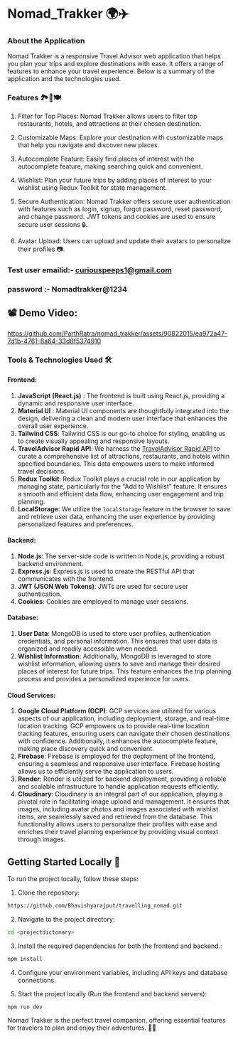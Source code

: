 # Nomad_Trakker 🌍✈️

### About the Application

Nomad Trakker is a responsive Travel Advisor web application that helps you plan your trips and explore destinations with ease. It offers a range of features to enhance your travel experience. Below is a summary of the application and the technologies used.


### Features 🏞️🏨🍽️
1. Filter for Top Places: Nomad Trakker allows users to filter top restaurants, hotels, and attractions at their chosen destination.

2. Customizable Maps: Explore your destination with customizable maps that help you navigate and discover new places.

3. Autocomplete Feature: Easily find places of interest with the autocomplete feature, making searching quick and convenient.

4. Wishlist: Plan your future trips by adding places of interest to your wishlist using Redux Toolkit for state management.

5. Secure Authentication: Nomad Trakker offers secure user authentication with features such as login, signup, forgot password, reset password, and change password. JWT tokens and cookies are used to ensure secure user sessions 🔒.

6. Avatar Upload: Users can upload and update their avatars to personalize their profiles 📷.



### Test user emailid:- curiouspeeps1@gmail.com
### password :- Nomadtrakker@1234


## 📽️ Demo Video: 

https://github.com/ParthRatra/nomad_trakker/assets/90822015/ea972a47-7d1b-4761-8a64-33d8f5374910



### Tools & Technologies Used 🛠️

#### Frontend:

1. **JavaScript (React.js)** : The frontend is built using React.js, providing a dynamic and responsive user interface.
2. **Material UI** : Material UI components are thoughtfully integrated into the design, delivering a clean and modern user interface that enhances the overall user experience.
3. **Tailwind CSS**: Tailwind CSS is our go-to choice for styling, enabling us to create visually appealing and responsive layouts.
4. **TravelAdvisor Rapid API**: We harness the [TravelAdvisor Rapid API](https://rapidapi.com/apidojo/api/travel-advisor) to curate a comprehensive list of attractions, restaurants, and hotels within specified boundaries. This data empowers users to make informed travel decisions.
5. **Redux Toolkit**: Redux Toolkit plays a crucial role in our application by managing state, particularly for the "Add to Wishlist" feature. It ensures a smooth and efficient data flow, enhancing user engagement and trip planning.
6. **LocalStorage**: We utilize the `localStorage` feature in the browser to save and retrieve user data, enhancing the user experience by providing personalized features and preferences.

#### Backend:

1. **Node.js**: The server-side code is written in Node.js, providing a robust backend environment.
2. **Express.js**: Express.js is used to create the RESTful API that communicates with the frontend.
3. **JWT (JSON Web Tokens)**: JWTs are used for secure user authentication.
4. **Cookies**: Cookies are employed to manage user sessions.

#### Database:

1. **User Data**: MongoDB is used to store user profiles, authentication credentials, and personal information. This ensures that user data is organized and readily accessible when needed.
2. **Wishlist Information**: Additionally, MongoDB is leveraged to store wishlist information, allowing users to save and manage their desired places of interest for future trips. This feature enhances the trip planning process and provides a personalized experience for users.

#### Cloud Services:

1. **Google Cloud Platform (GCP)**: GCP services are utilized for various aspects of our application, including deployment, storage, and real-time location tracking. GCP empowers us to provide real-time location tracking features, ensuring users can navigate their chosen destinations with confidence. Additionally, it enhances the autocomplete feature, making place discovery quick and convenient.
2. **Firebase**: Firebase is employed for the deployment of the frontend, ensuring a seamless and responsive user interface. Firebase hosting allows us to efficiently serve the application to users.
3. **Render**: Render is utilized for backend deployment, providing a reliable and scalable infrastructure to handle application requests efficiently.
4. **Cloudinary**: Cloudinary is an integral part of our application, playing a pivotal role in facilitating image upload and management. It ensures that images, including avatar photos and images associated with wishlist items, are seamlessly saved and retrieved from the database. This functionality allows users to personalize their profiles with ease and enriches their travel planning experience by providing visual context through images.


## Getting Started Locally 🚀

To run the project locally, follow these steps:

1. Clone the repository:

```bash
https://github.com/Bhavishyarajput/travelling_nomad.git
```

2. Navigate to the project directory:

```bash
cd <projectdictonary>
```

3. Install the required dependencies for both the frontend and backend.:

```bash
npm install
```

4. Configure your environment variables, including API keys and database connections.

5. Start the project locally (Run the frontend and backend servers):

```bash
npm run dev
```


Nomad Trakker is the perfect travel companion, offering essential features for travelers to plan and enjoy their adventures. 🌟🌴
